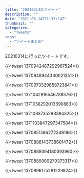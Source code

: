 ```yaml
---
title: "20210314のツイート"
description: ""
date: "2021-03-14T21:37:14Z"
thumbnail: ""
categories:
  - "Tweets"
tags:
  - "ツイートまとめ"
---
```

20210314に行ったツイートです。
<!--more-->
{{<tweet 1370942487292907524>}}

{{<tweet 1370948944340021251>}}

{{<tweet 1370970329858723841>}}

{{<tweet 1371042916546789376>}}

{{<tweet 1371058292013690883>}}

{{<tweet 1371093735283384325>}}

{{<tweet 1371103847297347584>}}

{{<tweet 1370851596272349186>}}

{{<tweet 1370888143738601472>}}

{{<tweet 1370889094180392960>}}

{{<tweet 1370889009279373317>}}

{{<tweet 1370896175281229824>}}

